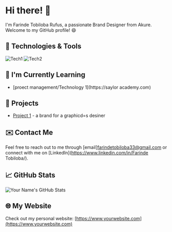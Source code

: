 # Hi there! 👋

I'm Farinde Tobiloba Rufus, a passionate Brand Designer from Akure. Welcome to my GitHub profile! 😄

## 🔧 Technologies & Tools

![Tech1](https://img.shields.io/badge/-Tech1-000000?style=flat&logo=tech1&logoColor=white)
![Tech2](https://img.shields.io/badge/-Tech2-000000?style=flat&logo=tech2&logoColor=white)
<!-- Add more technologies and tools as needed -->

## 🌱 I'm Currently Learning

- [proect management/Technology 1](https://saylor academy.com)

## 🚀 Projects

- [Project 1](https://github.com/Achietob/project1) - a brand for a graphicd=s desiner 

## ✉️ Contact Me

Feel free to reach out to me through [email]farindetobiloba33@gmail.com or connect with me on [LinkedIn](https://www.linkedin.com/in/Farinde Tobiloba/).

## 📈 GitHub Stats

![Your Name's GitHub Stats](https://github-readme-stats.vercel.app/api?username=yourusername&show_icons=true&theme=dark)

## 🌐 My Website

Check out my personal website: [https://www.yourwebsite.com](https://www.yourwebsite.com)
